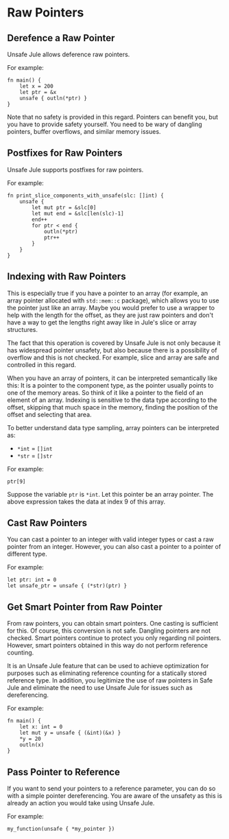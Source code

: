 # Raw Pointers

## Derefence a Raw Pointer
Unsafe Jule allows deference raw pointers.

For example:
```jule
fn main() {
    let x = 200
    let ptr = &x
    unsafe { outln(*ptr) }
}
```
Note that no safety is provided in this regard. Pointers can benefit you, but you have to provide safety yourself. You need to be wary of dangling pointers, buffer overflows, and similar memory issues.

## Postfixes for Raw Pointers
Unsafe Jule supports postfixes for raw pointers.

For example:
```jule
fn print_slice_components_with_unsafe(slc: []int) {
    unsafe {
        let mut ptr = &slc[0]
        let mut end = &slc[len(slc)-1]
        end++
        for ptr < end {
            outln(*ptr)
            ptr++
        }
    }
}
```

## Indexing with Raw Pointers
This is especially true if you have a pointer to an array (for example, an array pointer allocated with `std::mem::c` package), which allows you to use the pointer just like an array. Maybe you would prefer to use a wrapper to help with the length for the offset, as they are just raw pointers and don't have a way to get the lengths right away like in Jule's slice or array structures.

The fact that this operation is covered by Unsafe Jule is not only because it has widespread pointer unsafety, but also because there is a possibility of overflow and this is not checked. For example, slice and array are safe and controlled in this regard.

When you have an array of pointers, it can be interpreted semantically like this: It is a pointer to the component type, as the pointer usually points to one of the memory areas. So think of it like a pointer to the field of an element of an array. Indexing is sensitive to the data type according to the offset, skipping that much space in the memory, finding the position of the offset and selecting that area. 

To better understand data type sampling, array pointers can be interpreted as:
- `*int` = `[]int`
-  `*str` = `[]str`

For example:
```jule
ptr[9]
```
Suppose the variable `ptr` is `*int`. Let this pointer be an array pointer. The above expression takes the data at index 9 of this array.

## Cast Raw Pointers
You can cast a pointer to an integer with valid integer types or cast a raw pointer from an integer. However, you can also cast a pointer to a pointer of different type.

For example:
```jule
let ptr: int = 0
let unsafe_ptr = unsafe { (*str)(ptr) }
```

## Get Smart Pointer from Raw Pointer

From raw pointers, you can obtain smart pointers. One casting is sufficient for this. Of course, this conversion is not safe. Dangling pointers are not checked. Smart pointers continue to protect you only regarding nil pointers. However, smart pointers obtained in this way do not perform reference counting.

It is an Unsafe Jule feature that can be used to achieve optimization for purposes such as eliminating reference counting for a statically stored reference type. In addition, you legitimize the use of raw pointers in Safe Jule and eliminate the need to use Unsafe Jule for issues such as dereferencing.

For example:
```jule
fn main() {
    let x: int = 0
    let mut y = unsafe { (&int)(&x) }
    *y = 20
    outln(x)
}
```

## Pass Pointer to Reference

If you want to send your pointers to a reference parameter, you can do so with a simple pointer dereferencing. You are aware of the unsafety as this is already an action you would take using Unsafe Jule.

For example:
```jule
my_function(unsafe { *my_pointer })
```
